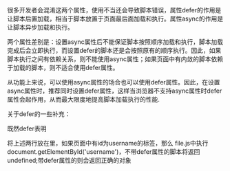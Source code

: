 <script>标签有两个和脚本加载时机有关的属性：async和defer。按照规范，这两个属性只有在<script>标签中设置了src属性时才能起作用，因此，者两个属性不应该使用在内联脚本上（尽管很多浏览器支持）。

属性defer是HTML 4.01规范中定义的，它表明<script元素中包含的JavaScript代码并不会修改DOM结构，因此代码可以延迟执行。目前，defer属性得到了大部分主流浏览器的支持，但Opera Mini还不支持此属性。浏览器解析到设置了此属性的JavaScript引用，就会以并行的方式下载脚本，而不是阻塞的方式下载，脚本加载完成后，浏览器会在DOMContentLoaded触发之前按照引用顺序运行JavaScript代码。

属性async是HTML5规范中新定义的属性，它表明脚本以异步的方式加载和执行。属性async也得到了大部分主流浏览器的支持，目前只在IE9及以下版本和Opera Mini浏览器中不可用。浏览器会以异步方式下载JavaScript代码文件，并在下载结束后立即执行代码，并不会等待页面解析结束。

使用defer和async属性的示例代码如下
<!-- HTML4.01规范中定义了defer属性 -->
<script src="file.js" defer="defer"></script>
<!-- HTML5 规范中定义了async属性 -->
<script src="file.js" async="sync"></script>


很多开发者会混淆这两个属性，使用不当还会导致脚本错误，属性defer的作用是让脚本后置加载，相当于脚本放置于页面最后面加载和执行。属性async的作用是让脚本异步加载和执行。

两个属性差别是：设置async属性后不能保证脚本按照顺序加载和执行，脚本加载完成后会立即执行，而设置defer的脚本还是会按照原有的顺序执行。因此，如果脚本执行之间有依赖关系，则不能使用async属性；如果页面中有内敛的脚本依赖于加载的脚本，则不适合使用defer属性。

从功能上来说，可以使用async属性的场合也可以使用defer属性。因此，在设置async属性时，推荐同时设置defer属性，这样当浏览器不支持async属性时defer属性会起作用，从而最大限度地提高脚本加载执行的性能.

关于defer的一些补充：

既然defer表明<script>元素中包含的JavaScript代码并不会修改DOM结构，那么document.write就是不能调用的。另外既然浏览器会在DOMContentLoaded触发之前按照引用顺序运行JavaScript代码，那么可以做个对比
<script src="./js/file.js" defer="defer"></script>
<script src="./js/file.js" ></script>


将上述两行放在<head>里，如果页面中有id为username的标签，那么 file.js中执行 document.getElementById('username')，不带defer属性的脚本将返回undefined;带defer属性的则会返回正确的对象